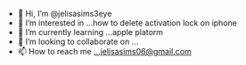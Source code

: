 - 👋 Hi, I’m @jelisasims3eye
- 👀 I’m interested in ...how to delete activation lock on iphone
- 🌱 I’m currently learning ...apple platorm
- 💞️ I’m looking to collaborate on ...
- 📫 How to reach me ...jelisasims06@gmail.com

<!---
jelisasims3eye/jelisasims3eye is a ✨ special ✨ repository because its `README.md` (this file) appears on your GitHub profile.
You can click the Preview link to take a look at your changes.
--->

